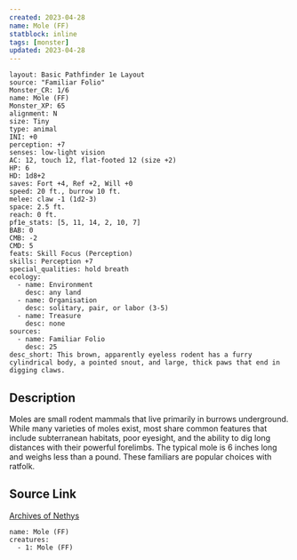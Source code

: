 ```yaml
---
created: 2023-04-28
name: Mole (FF)
statblock: inline
tags: [monster]
updated: 2023-04-28
---
```

```statblock
layout: Basic Pathfinder 1e Layout
source: "Familiar Folio"
Monster_CR: 1/6
name: Mole (FF)
Monster_XP: 65
alignment: N
size: Tiny
type: animal
INI: +0
perception: +7
senses: low-light vision
AC: 12, touch 12, flat-footed 12 (size +2)
HP: 6
HD: 1d8+2
saves: Fort +4, Ref +2, Will +0
speed: 20 ft., burrow 10 ft.
melee: claw -1 (1d2-3)
space: 2.5 ft.
reach: 0 ft.
pf1e_stats: [5, 11, 14, 2, 10, 7]
BAB: 0
CMB: -2
CMD: 5
feats: Skill Focus (Perception)
skills: Perception +7
special_qualities: hold breath
ecology:
  - name: Environment
    desc: any land
  - name: Organisation
    desc: solitary, pair, or labor (3-5)
  - name: Treasure
    desc: none
sources:
  - name: Familiar Folio
    desc: 25
desc_short: This brown, apparently eyeless rodent has a furry cylindrical body, a pointed snout, and large, thick paws that end in digging claws.
```
## Description
Moles are small rodent mammals that live primarily in burrows underground. While many varieties of moles exist, most share common features that include subterranean habitats, poor eyesight, and the ability to dig long distances with their powerful forelimbs. The typical mole is 6 inches long and weighs less than a pound. These familiars are popular choices with ratfolk.
## Source Link
[Archives of Nethys](https://aonprd.com/MonsterDisplay.aspx?ItemName=Mole%20(FF))
```encounter-table
name: Mole (FF)
creatures:
  - 1: Mole (FF)
```
